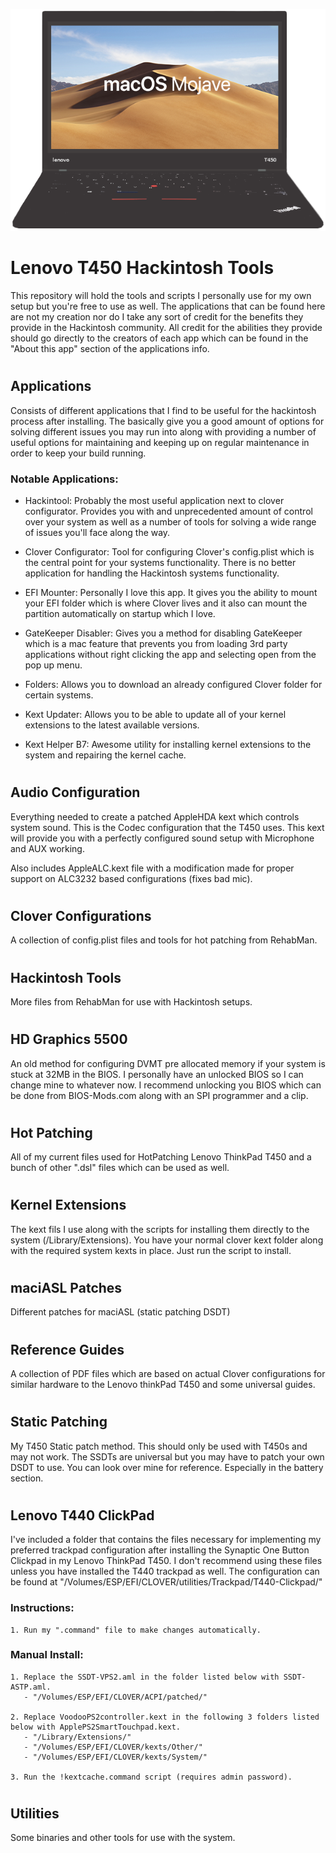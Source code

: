 ![Screenshot](Utilities/Tools/Logo/screenshot.png)

#
# Lenovo T450 Hackintosh Tools

This repository will hold the tools and scripts I personally use for my own setup but you're free to use as well. The applications that can be found here are not my creation nor do I take any sort of credit for the benefits they provide in the Hackintosh community. All credit for the abilities they provide should go directly to the creators of each app which can be found in the "About this app" section of the applications info.

#
## Applications

Consists of different applications that I find to be useful for the hackintosh process after installing. The basically give you a good amount of options for solving different issues you may run into along with providing a number of useful options for maintaining and keeping up on regular maintenance in order to keep your build running.

### Notable Applications:

- Hackintool: Probably the most useful application next to clover configurator. Provides you with and unprecedented amount of control over your system as well as a number of tools for solving a wide range of issues you'll face along the way.
	 
- Clover Configurator: Tool for configuring Clover's config.plist which is the central point for your systems functionality. There is no better application for handling the Hackintosh systems functionality.
	 
- EFI Mounter: Personally I love this app. It gives you the ability to mount your EFI folder which is where Clover lives and it also can mount the partition automatically on startup which I love.
	 
- GateKeeper Disabler: Gives you a method for disabling GateKeeper which is a mac feature that prevents you from loading 3rd party applications without right clicking the app and selecting open from the pop up menu.
	 
- Folders: Allows you to download an already configured Clover folder for certain systems.
	 
- Kext Updater: Allows you to be able to update all of your kernel extensions to the latest available versions.
	 
- Kext Helper B7: Awesome utility for installing kernel extensions to the system and repairing the kernel cache.

#
## Audio Configuration

Everything needed to create a patched AppleHDA kext which controls system sound. This is the Codec configuration that the T450 uses. This kext will provide you with a perfectly configured sound setup with Microphone and AUX working.

Also includes AppleALC.kext file with a modification made for proper support on ALC3232 based configurations (fixes bad mic).

#
## Clover Configurations 

A collection of config.plist files and tools for hot patching from RehabMan.

#
## Hackintosh Tools

More files from RehabMan for use with Hackintosh setups.

#
## HD Graphics 5500 

An old method for configuring DVMT pre allocated memory if your system is stuck at 32MB in the BIOS. I personally have an unlocked BIOS so I can change mine to whatever now. I recommend unlocking you BIOS which can be done from BIOS-Mods.com along with an SPI programmer and a clip.

#
## Hot Patching

All of my current files used for HotPatching Lenovo ThinkPad T450 and a bunch of other ".dsl" files which can be used as well. 

#
## Kernel Extensions 

The kext fils I use along with the scripts for installing them directly to the system (/Library/Extensions). You have your normal clover kext folder along with the required system kexts in place. Just run the script to install.

#
## maciASL Patches

Different patches for maciASL (static patching DSDT)

#
## Reference Guides

A collection of PDF files which are based on actual Clover configurations for similar hardware to the Lenovo thinkPad T450 and some universal guides.

#
## Static Patching

My T450 Static patch method. This should only be used with T450s and may not work. The SSDTs are universal but you may have to patch your own DSDT to use. You can look over mine for reference. Especially in the battery section.


#
## Lenovo T440 ClickPad

I've included a folder that contains the files necessary for implementing my preferred trackpad configuration after installing the Synaptic One Button Clickpad in my Lenovo ThinkPad T450. I don't recommend using these files unless you have installed the T440 trackpad as well. The configuration can be found at "/Volumes/ESP/EFI/CLOVER/utilities/Trackpad/T440-Clickpad/"

### Instructions:

```
1. Run my ".command" file to make changes automatically. 
```

### Manual Install:

```
1. Replace the SSDT-VPS2.aml in the folder listed below with SSDT-ASTP.aml.
   - "/Volumes/ESP/EFI/CLOVER/ACPI/patched/"

2. Replace VoodooPS2controller.kext in the following 3 folders listed below with ApplePS2SmartTouchpad.kext.
   - "/Library/Extensions/"
   - "/Volumes/ESP/EFI/CLOVER/kexts/Other/"
   - "/Volumes/ESP/EFI/CLOVER/kexts/System/" 

3. Run the !kextcache.command script (requires admin password).
```

#
## Utilities 

Some binaries and other tools for use with the system. 

